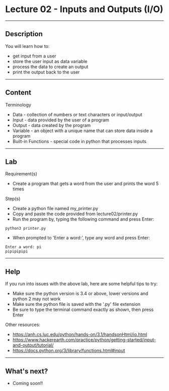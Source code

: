# Lecture 02 - Inputs and Outputs (I/O)

--------------------
Description
-------------------- 
You will learn how to:
* get input from a user
* store the user input as data variable
* process the data to create an output
* print the output back to the user 

--------------------
Content
-------------------- 

Terminology
* Data - collection of numbers or text characters or input/output
* Input - data provided by the user of a program 
* Output - data created by the program
* Variable - an object with a unique name that can store data inside a program
* Built-in Functions - special code in python that processes inputs

--------------------
Lab
-------------------- 

Requirement(s)
* Create a program that gets a word from the user and prints the word 5 times

Step(s)
 
* Create a python file named my_printer.py
* Copy and paste the code provided from lecture02/printer.py
* Run the program by, typing the following command and press Enter:
```
python3 printer.py
```
* When prompted to 'Enter a word:', type any word and press Enter:
```
Enter a word: pi
pipipipipi
```

--------------------
Help
-------------------- 

If you run into issues with the above lab, here are some helpful tips to try:
* Make sure the python version is 3.4 or above, lower versions and python 2 may not work
* Make sure the python file is saved with the '.py' file extension
* Be sure to type the terminal command exactly as shown, then press Enter

Other resources:
* https://anh.cs.luc.edu/python/hands-on/3.1/handsonHtml/io.html
* https://www.hackerearth.com/practice/python/getting-started/input-and-output/tutorial/
* https://docs.python.org/3/library/functions.html#input

--------------------
What's next?
--------------------
* Coming soon!!